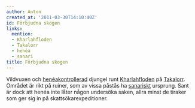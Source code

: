 ```yaml
---
author: Anton
created_at: '2011-03-30T14:10:40Z'
id: Förbjudna skogen
links:
  mention:
  - Kharlahfloden
  - Takalorr
  - henéa
  - sanari
title: Förbjudna skogen
---
```


Vildvuxen och [henéakontrollerad] djungel runt [Kharlahfloden] på [Takalorr]. Området är rikt på
ruiner, som av vissa påstås ha [sanariskt] ursprung. Sant är dock att henéa inte låter någon
undersöka saken, allra minst de tiraker som ger sig in på skattsökarexpeditioner.

  [henéakontrollerad]: henéa
  [Kharlahfloden]: Kharlahfloden
  [Takalorr]: Takalorr
  [sanariskt]: sanari
